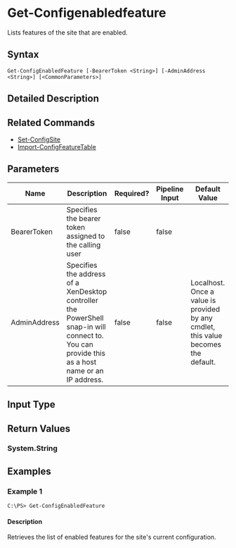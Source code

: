 ﻿
# Get-Configenabledfeature
Lists features of the site that are enabled.
## Syntax
```
Get-ConfigEnabledFeature [-BearerToken <String>] [-AdminAddress <String>] [<CommonParameters>]
```
## Detailed Description



## Related Commands

* [Set-ConfigSite](./Set-ConfigSite/)
* [Import-ConfigFeatureTable](./Import-ConfigFeatureTable/)
## Parameters
| Name   | Description | Required? | Pipeline Input | Default Value |
| --- | --- | --- | --- | --- |
| BearerToken | Specifies the bearer token assigned to the calling user | false | false |  |
| AdminAddress | Specifies the address of a XenDesktop controller the PowerShell snap-in will connect to. You can provide this as a host name or an IP address. | false | false | Localhost. Once a value is provided by any cmdlet, this value becomes the default. |

## Input Type

### 

## Return Values

### System.String

## Examples

### Example 1
```
C:\PS> Get-ConfigEnabledFeature
```
#### Description
Retrieves the list of enabled features for the site's current configuration.
